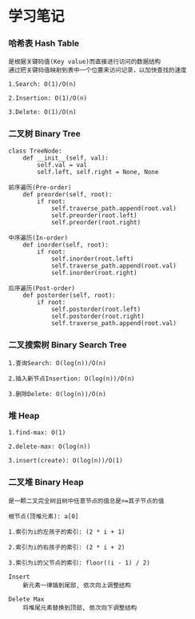 # 学习笔记

### 哈希表 Hash Table
    是根据关键码值(Key value)而直接进行访问的数据结构
    通过把关键码值映射到表中一个位置来访问记录，以加快查找的速度

    1.Search: O(1)/O(n)

    2.Insertion: O(1)/O(n)

    3.Delete: O(1)/O(n)

### 二叉树 Binary Tree
    class TreeNode:
        def __init__(self, val):
            self.val = val
            self.left, self.right = None, None

    前序遍历(Pre-order)
        def preorder(self, root):
            if root: 
                self.traverse_path.append(root.val) 
                self.preorder(root.left) 
                self.preorder(root.right)

    中序遍历(In-order)
        def inorder(self, root):
            if root:
                self.inorder(root.left) 
                self.traverse_path.append(root.val) 
                self.inorder(root.right)

    后序遍历(Post-order)
        def postorder(self, root):
            if root:
                self.postorder(root.left) 
                self.postorder(root.right) 
                self.traverse_path.append(root.val)

###  二叉搜索树 Binary Search Tree
    1.查询Search: O(log(n))/O(n)

    2.插入新节点Insertion: O(log(n))/O(n) 

    3.删除Delete: O(log(n))/O(n)

### 堆 Heap
    1.find-max: O(1)

    2.delete-max: O(log(n))

    3.insert(create): O(log(n))/O(1)


### 二叉堆  Binary Heap
    是一颗二叉完全树且树中任意节点的值总是>=其子节点的值

    根节点(顶堆元素): a[0]

    1.索引为i的左孩子的索引: (2 * i + 1)

    2.索引为i的右孩子的索引: (2 * i + 2)

    3.索引为i的父节点的索引: floor((i - 1) / 2)

    Insert
        新元素一律插到尾部, 依次向上调整结构
    
    Delete Max
        将堆尾元素替换到顶部, 依次向下调整结构

